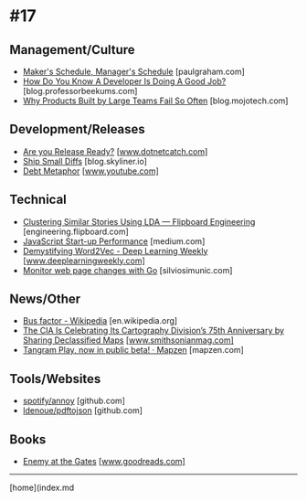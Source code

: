 # #17

 ## Management/Culture
* [Maker's Schedule, Manager's Schedule](http://paulgraham.com/makersschedule.html) [paulgraham.com]
* [How Do You Know A Developer Is Doing A Good Job?](https://blog.professorbeekums.com/2017/01/how-do-you-know-developer-is-doing-good.html) [blog.professorbeekums.com]
* [Why Products Built by Large Teams Fail So Often](http://blog.mojotech.com/why-products-built-by-large-teams-fail-so-often/) [blog.mojotech.com]

 ## Development/Releases
* [Are you Release Ready?](http://www.dotnetcatch.com/2016/02/16/are-you-release-ready/) [www.dotnetcatch.com]
* [Ship Small Diffs](https://blog.skyliner.io/ship-small-diffs-741308bec0d1#.vvld2iwu8) [blog.skyliner.io]
* [Debt Metaphor](https://www.youtube.com/watch?v=pqeJFYwnkjE) [www.youtube.com]

 ## Technical
* [Clustering Similar Stories Using LDA — Flipboard Engineering](http://engineering.flipboard.com//2017/02/storyclustering) [engineering.flipboard.com]
* [JavaScript Start-up Performance](https://medium.com/dev-channel/javascript-start-up-performance-69200f43b201#.4uu0ij5s7) [medium.com]
* [Demystifying Word2Vec - Deep Learning Weekly](http://www.deeplearningweekly.com/blog/demystifying-word2vec) [www.deeplearningweekly.com]
* [Monitor web page changes with Go](http://silviosimunic.com/blog/monitor-web-page-changes-with-go/) [silviosimunic.com]

 ## News/Other
* [Bus factor - Wikipedia](https://en.wikipedia.org/wiki/Bus_factor) [en.wikipedia.org]
* [The CIA Is Celebrating Its Cartography Division’s 75th Anniversary by Sharing Declassified Maps](http://www.smithsonianmag.com/smart-news/cia-celebrating-its-cartography-divisions-75th-anniversary-declassified-maps-180961419/) [www.smithsonianmag.com]
* [Tangram Play, now in public beta! · Mapzen](https://mapzen.com/blog/tangram-play-public-beta-launch/) [mapzen.com]

 ## Tools/Websites
* [spotify/annoy](https://github.com/spotify/annoy) [github.com]
* [ldenoue/pdftojson](https://github.com/ldenoue/pdftojson) [github.com]

 ## Books
* [Enemy at the Gates](https://www.goodreads.com/book/show/435556.Enemy_at_the_Gates) [www.goodreads.com]
___
[home](index.md
